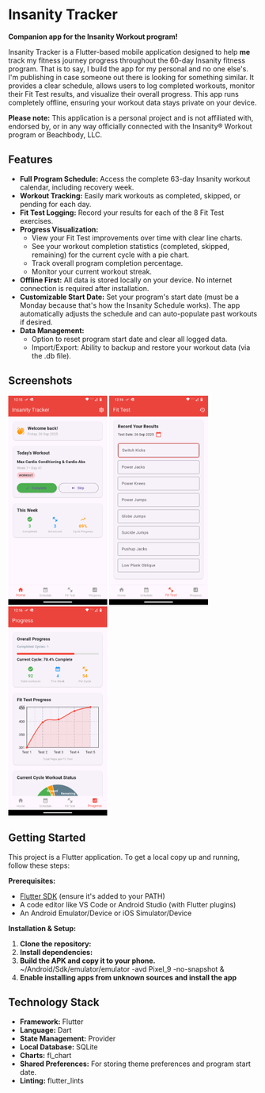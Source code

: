 # Insanity Tracker

**Companion app for the Insanity Workout program!**

Insanity Tracker is a Flutter-based mobile application designed to help **me** track my fitness journey progress throughout the 60-day Insanity fitness program.
That is to say, I build the app for my personal and no one else's. I'm publishing in case someone out there is looking for something similar.
It provides a clear schedule, allows users to log completed workouts, monitor their Fit Test results, and visualize their overall progress.
This app runs completely offline, ensuring your workout data stays private on your device.

**Please note:** This application is a personal project and is not affiliated with, endorsed by, or in any way officially connected with the Insanity® Workout program or Beachbody, LLC.

## Features

*   **Full Program Schedule:** Access the complete 63-day Insanity workout calendar, including recovery week.
*   **Workout Tracking:** Easily mark workouts as completed, skipped, or pending for each day.
*   **Fit Test Logging:** Record your results for each of the 8 Fit Test exercises.
*   **Progress Visualization:**
    *   View your Fit Test improvements over time with clear line charts.
    *   See your workout completion statistics (completed, skipped, remaining) for the current cycle with a pie chart.
    *   Track overall program completion percentage.
    *   Monitor your current workout streak.
*   **Offline First:** All data is stored locally on your device. No internet connection is required after installation.
*   **Customizable Start Date:** Set your program's start date (must be a Monday because that's how the Insanity Schedule works). The app automatically adjusts the schedule and can auto-populate past workouts if desired.
*   **Data Management:**
    *   Option to reset program start date and clear all logged data.
    *   Import/Export: Ability to backup and restore your workout data (via the .db file).

## Screenshots

<div>
<img src="screenshots/home_screen.png" alt="drawing" width="200"/>
<img src="screenshots/fit_test_screen.png" alt="drawing" width="200"/>
<img src="screenshots/progress_screen.png" alt="drawing" width="200"/>
</div>

## Getting Started

This project is a Flutter application. To get a local copy up and running, follow these steps:

**Prerequisites:**

*   [Flutter SDK](https://docs.flutter.dev/get-started/install) (ensure it's added to your PATH)
*   A code editor like VS Code or Android Studio (with Flutter plugins)
*   An Android Emulator/Device or iOS Simulator/Device

**Installation & Setup:**

1.  **Clone the repository:**
2.  **Install dependencies:**
3.  **Build the APK and copy it to your phone.** ~/Android/Sdk/emulator/emulator -avd Pixel_9 -no-snapshot &
4.  **Enable installing apps from unknown sources and install the app**

## Technology Stack

*   **Framework:** Flutter
*   **Language:** Dart
*   **State Management:** Provider
*   **Local Database:** SQLite
*   **Charts:** fl_chart
*   **Shared Preferences:** For storing theme preferences and program start date.
*   **Linting:** flutter_lints
